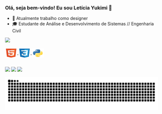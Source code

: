 ### Olá, seja bem-vindo! Eu sou Letícia Yukimi 👋

- 🔭 Atualmente trabalho como designer
- 🎓 Estudante de Análise e Desenvolvimento de Sistemas // Engenharia Civil

 <div>
  <a href="https://github.com/nayule07">
  <img height="180em" src="https://github-readme-stats.vercel.app/api?username=nayule07&show_icons=true&theme=tokyonight&include_all_commits=true&count_private=true"/>
 </div>
 <div style="display: inline_block"><br>
  <img align="center" alt="Rafa-HTML" height="30" width="40" src="https://raw.githubusercontent.com/devicons/devicon/master/icons/html5/html5-original.svg">
  <img align="center" alt="Rafa-CSS" height="30" width="40" src="https://raw.githubusercontent.com/devicons/devicon/master/icons/css3/css3-original.svg">
  <img align="center" alt="Rafa-Python" height="30" width="40" src="https://raw.githubusercontent.com/devicons/devicon/master/icons/python/python-original.svg">
</div>
  
  ##
 
<div> 
  <a href="https://instagram.com/leyukimi_" target="_blank"><img src="https://img.shields.io/badge/-Instagram-%23E4405F?style=for-the-badge&logo=instagram&logoColor=white" target="_blank"></a>
  <a href="mailto:yukimi.nakama@gmail.com"><img src="https://img.shields.io/badge/-Gmail-%23333?style=for-the-badge&logo=gmail&logoColor=white" target="_blank"></a>
  <a href="https://www.linkedin.com/in/leticia-yukimi-nakama-056a65143/" target="_blank"><img src="https://img.shields.io/badge/-LinkedIn-%230077B5?style=for-the-badge&logo=linkedin&logoColor=white" target="_blank"></a> 
    
 ![Snake animation](https://github.com/nayule07/nayule07/blob/output/github-contribution-grid-snake.svg)
 
</div>
